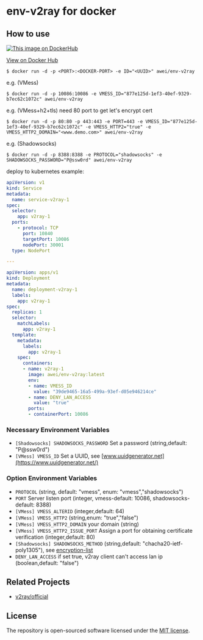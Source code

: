 # env-v2ray for docker
## How to use
[![This image on DockerHub](https://img.shields.io/docker/pulls/awei/env-v2ray.svg)](https://hub.docker.com/r/awei/env-v2ray/)

[View on Docker Hub](https://hub.docker.com/r/awei/env-v2ray)

```shell
$ docker run -d -p <PORT>:<DOCKER-PORT> -e ID="<UUID>" awei/env-v2ray
```
e.g. (VMess)
```shell
$ docker run -d -p 10086:10086 -e VMESS_ID="877e125d-1ef3-40ef-9329-b7ec62c1072c" awei/env-v2ray
```
e.g. (VMess+h2+tls) need 80 port to get let's encrypt cert
```shell
$ docker run -d -p 80:80 -p 443:443 -e PORT=443 -e VMESS_ID="877e125d-1ef3-40ef-9329-b7ec62c1072c" -e VMESS_HTTP2="true" -e VMESS_HTTP2_DOMAIN="<www.demo.com>" awei/env-v2ray
```
e.g. (Shadowsocks)
```shell
$ docker run -d -p 8388:8388 -e PROTOCOL="shadowsocks" -e SHADOWSOCKS_PASSWORD="P@ssw0rd" awei/env-v2ray
```
deploy to kubernetes example:
```yaml
apiVersion: v1
kind: Service
metadata:
  name: service-v2ray-1
spec:
  selector:
    app: v2ray-1
  ports:
    - protocol: TCP
      port: 10840
      targetPort: 10086
      nodePort: 30001
  type: NodePort

---

apiVersion: apps/v1
kind: Deployment
metadata:
  name: deployment-v2ray-1
  labels:
    app: v2ray-1
spec:
  replicas: 1
  selector:
    matchLabels:
      app: v2ray-1
  template:
    metadata:
      labels:
        app: v2ray-1
    spec:
      containers:
      - name: v2ray-1
        image: awei/env-v2ray:latest
        env:
        - name: VMESS_ID
          value: "39de9465-16a5-499a-93ef-d05e946214ce"
        - name: DENY_LAN_ACCESS
          value: "true"
        ports:
        - containerPort: 10086
```
### Necessary Environment Variables
* `[Shadowsocks] SHADOWSOCKS_PASSWORD` Set a password (string,default: "P@ssw0rd")
* `[VMess] VMESS_ID` Set a UUID, see [www.uuidgenerator.net](https://www.uuidgenerator.net/)

### Option Environment Variables
* `PROTOCOL` (string, default: "vmess", enum: "vmess","shadowsocks")
* `PORT` Server listen port (integer, vmess-default: 10086, shadowsocks-default: 8388)
* `[VMess] VMESS_ALTERID` (integer,default: 64)
* `[VMess] VMESS_HTTP2` (string,enum: "true","false")
* `[VMess] VMESS_HTTP2_DOMAIN` your domain (string)
* `[VMess] VMESS_HTTP2_ISSUE_PORT` Assign a port for obtaining certificate verification (integer,default: 80)
* `[Shadowsocks] SHADOWSOCKS_METHOD` (string,default: "chacha20-ietf-poly1305"), see [encryption-list](https://www.v2ray.com/chapter_02/protocols/shadowsocks.html#encryption-list)
* `DENY_LAN_ACCESS` if set true, v2ray client can't access lan ip (boolean,default: "false")

## Related Projects
- [v2ray/official](https://hub.docker.com/r/v2ray/official)

## License
The repository is open-sourced software licensed under the [MIT license](https://opensource.org/licenses/MIT).
